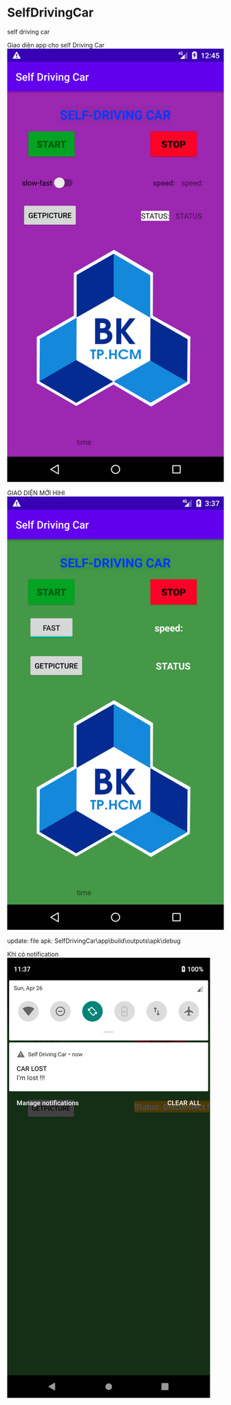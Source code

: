# SelfDrivingCar
self driving car

Giao diện app cho self Driving Car
![giao diện](https://github.com/levanson1998/SelfDrivingCar/blob/master/image/screenshot.png)

GIAO DIỆN MỚI HIHI
![giao diện mới](https://github.com/levanson1998/SelfDrivingCar/blob/master/image/screenshot1.png)

update:
file apk: SelfDrivingCar\app\build\outputs\apk\debug

Khi có notification
![notification](https://github.com/levanson1998/SelfDrivingCar/blob/master/image/notification.png)

